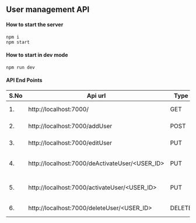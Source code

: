 ## User management API

#### How to start the server

    npm i
    npm start

#### How to start in dev mode

    npm run dev

#### API End Points

| S.No | Api url                                        | Type   | Description                |
| ---- | ---------------------------------------------- | ------ | -------------------------- |
| 1.   | http://localhost:7000/                         | GET    | Get all user list          |
| 2.   | http://localhost:7000/addUser                  | POST   | Add new user               |
| 3.   | http://localhost:7000/editUser                 | PUT    | Edit user details          |
| 4.   | http://localhost:7000/deActivateUser/<USER_ID> | PUT    | De activate any user by id |
| 5.   | http://localhost:7000/activateUser/<USER_ID>   | PUT    | Activate any user by id    |
| 6.   | http://localhost:7000/deleteUser/<USER_ID>     | DELETE | Delete any user by id      |
